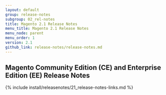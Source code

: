 ```yaml
---
layout: default
group: release-notes
subgroup: 02_rel-notes
title: Magento 2.1 Release Notes 
menu_title: Magento 2.1 Release Notes 
menu_node: parent
menu_order: 1
version: 2.1
github_link: release-notes/release-notes.md
---
```


## Magento Community Edition (CE) and Enterprise Edition (EE) Release Notes

{% include install/releasenotes/21_release-notes-links.md %}

